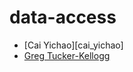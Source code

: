 data-access
============


* [Cai Yichao][cai_yichao]
* [Greg Tucker-Kellogg][greg_tucker_kellogg]

[cai-yichao]: http://github.com/yichaodbs
[greg_tucker_kellogg]: http://gtuckerkellogg.github.io
